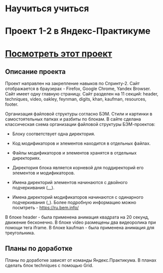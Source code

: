# Научиться учиться
# Проект 1-2  в Яндекс-Практикуме

# [Посмотреть этот проект](https://elenapapruga.github.io/how-to-learn/)

## Описание проекта
Проект направлен на закрепление навыков по Спринту-2.
Сайт отображается в браузерах - Firefox, Google Chrome, Yandex Browser.
Сайт имеет одну главную страницу. Сайт разделен на 11 секций: header, techniques, video, oakley, feynman, digits, khan, kaufman, resources, footer.

Организация файловой структуры согласно БЭМ.
Стили и картинки в самостоятельных папках и разбиты по блокам.
В сайте сделана классическая схема организации файловой структуры БЭМ-проектов:

- Блоку соответствует одна директория.

- Код модификаторов и элементов находится в отдельных файлах.

- Файлы модификаторов и элементов хранятся в отдельных директориях.

- Директория блока является корневой для поддиректорий его элементов и модификаторов.

- Имена директорий элементов начинаются с двойного подчеркивания (__).

- Имена директорий модификаторов начинаются с одинарного подчеркивания (_).
Более подробную информацию можно посмтреть  - https://ru.bem.info/

В блоке header - была применена анимация квадрата на 20 секунд, движение бесконечно.
В блоке video размещены два видеоролика при помощи тега iframe.
В блоке kaufman - была применена анимация для треугольника.

## Планы по доработке
Планы по доработке зависят от команды Яндекс.Практикума.
В планах сделать блок techniques с помощью Grid.
